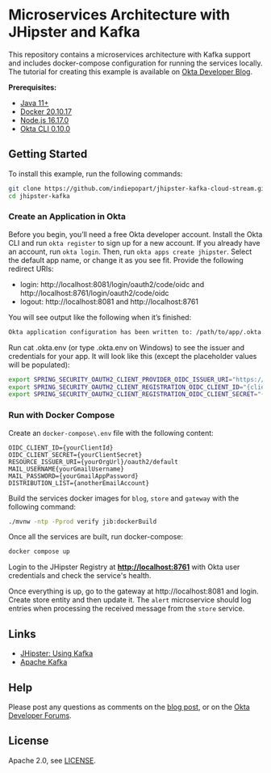 # Microservices Architecture with JHipster and Kafka

This repository contains a microservices architecture with Kafka support and includes docker-compose configuration for running the services locally. The tutorial for creating this example is available on [Okta Developer Blog]().

**Prerequisites:**

- [Java 11+](https://adoptopenjdk.net/)
- [Docker 20.10.17](https://docs.docker.com/install)
- [Node.js 16.17.0](https://nodejs.org/en/)
- [Okta CLI 0.10.0](https://cli.okta.com/)

## Getting Started

To install this example, run the following commands:
```bash
git clone https://github.com/indiepopart/jhipster-kafka-cloud-stream.git
cd jhipster-kafka
```

### Create an Application in Okta

Before you begin, you’ll need a free Okta developer account. Install the Okta CLI and run `okta register` to sign up for a new account. If you already have an account, run `okta login`. Then, run `okta apps create jhipster`. Select the default app name, or change it as you see fit. Provide the following redirect URIs:

- login: http://localhost:8081/login/oauth2/code/oidc and http://localhost:8761/login/oauth2/code/oidc
- logout: http://localhost:8081 and http://localhost:8761

You will see output like the following when it’s finished:

```bash
Okta application configuration has been written to: /path/to/app/.okta.env
```

Run cat .okta.env (or type .okta.env on Windows) to see the issuer and credentials for your app. It will look like this (except the placeholder values will be populated):

```bash
export SPRING_SECURITY_OAUTH2_CLIENT_PROVIDER_OIDC_ISSUER_URI="https://{yourOktaDomain}/oauth2/default"
export SPRING_SECURITY_OAUTH2_CLIENT_REGISTRATION_OIDC_CLIENT_ID="{clientId}"
export SPRING_SECURITY_OAUTH2_CLIENT_REGISTRATION_OIDC_CLIENT_SECRET="{clientSecret}"
```

### Run with Docker Compose

Create an `docker-compose\.env` file with the following content:

```
OIDC_CLIENT_ID={yourClientId}
OIDC_CLIENT_SECRET={yourClientSecret}
RESOURCE_ISSUER_URI={yourOrgUrl}/oauth2/default
MAIL_USERNAME{yourGmailUsername}
MAIL_PASSWORD={yourGmailAppPassword}
DISTRIBUTION_LIST={anotherEmailAccount}
```

Build the services docker images for `blog`, `store` and `gateway` with the following command:

```bash
./mvnw -ntp -Pprod verify jib:dockerBuild
```

Once all the services are built, run docker-compose:

```bash
docker compose up
```

Login to the JHipster Registry at [**http://localhost:8761**](http://localhost:8761) with Okta user credentials and check the service's health.

Once everything is up, go to the gateway at http://localhost:8081 and login. Create store entity and then update it. The `alert` microservice should log entries when processing the received message from the `store` service.

## Links

- [JHipster: Using Kafka](https://www.jhipster.tech/using-kafka/)
- [Apache Kafka](https://kafka.apache.org/intro)


## Help

Please post any questions as comments on the [blog post](), or on the [Okta Developer Forums](https://devforum.okta.com/).

## License

Apache 2.0, see [LICENSE](LICENSE).
